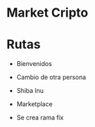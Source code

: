 # Market Cripto

# Rutas 
* Bienvenidos
* Cambio de otra persona
* Shiba Inu
* Marketplace

* Se crea rama fix
